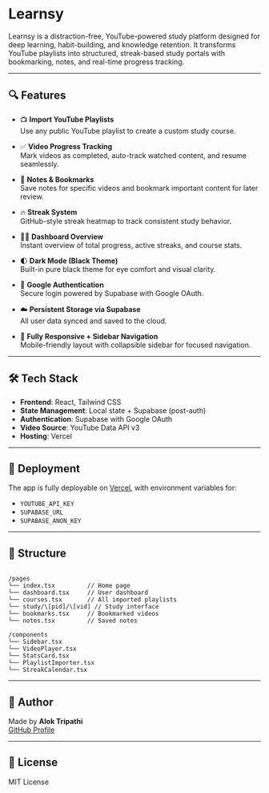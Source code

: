 # Learnsy

Learnsy is a distraction-free, YouTube-powered study platform designed for deep learning, habit-building, and knowledge retention. It transforms YouTube playlists into structured, streak-based study portals with bookmarking, notes, and real-time progress tracking.

---

## 🔍 Features

- 📺 **Import YouTube Playlists**  
  Use any public YouTube playlist to create a custom study course.

- ✅ **Video Progress Tracking**  
  Mark videos as completed, auto-track watched content, and resume seamlessly.

- 🧠 **Notes & Bookmarks**  
  Save notes for specific videos and bookmark important content for later review.

- 🔥 **Streak System**  
  GitHub-style streak heatmap to track consistent study behavior.

- 👨‍🎓 **Dashboard Overview**  
  Instant overview of total progress, active streaks, and course stats.

- 🌓 **Dark Mode (Black Theme)**  
  Built-in pure black theme for eye comfort and visual clarity.

- 🔐 **Google Authentication**  
  Secure login powered by Supabase with Google OAuth.

- ☁️ **Persistent Storage via Supabase**  
  All user data synced and saved to the cloud.

- 🧭 **Fully Responsive + Sidebar Navigation**  
  Mobile-friendly layout with collapsible sidebar for focused navigation.

---

## 🛠️ Tech Stack

- **Frontend**: React, Tailwind CSS
- **State Management**: Local state + Supabase (post-auth)
- **Authentication**: Supabase with Google OAuth
- **Video Source**: YouTube Data API v3
- **Hosting**: Vercel

---

## 🚀 Deployment

The app is fully deployable on [Vercel](https://vercel.com), with environment variables for:
- `YOUTUBE_API_KEY`
- `SUPABASE_URL`
- `SUPABASE_ANON_KEY`

---

## 📂 Structure

```

/pages
└── index.tsx         // Home page
└── dashboard.tsx     // User dashboard
└── courses.tsx       // All imported playlists
└── study/\[pid]/\[vid] // Study interface
└── bookmarks.tsx     // Bookmarked videos
└── notes.tsx         // Saved notes

/components
└── Sidebar.tsx
└── VideoPlayer.tsx
└── StatsCard.tsx
└── PlaylistImporter.tsx
└── StreakCalendar.tsx

```

---

## 👤 Author

Made by **Alok Tripathi**  
[GitHub Profile](https://github.com/aloktripathi1)

---

## 📄 License

MIT License
```

